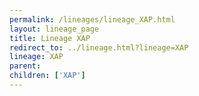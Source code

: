 ```yaml
---
permalink: /lineages/lineage_XAP.html
layout: lineage_page
title: Lineage XAP
redirect_to: ../lineage.html?lineage=XAP
lineage: XAP
parent: 
children: ['XAP']
---
```


